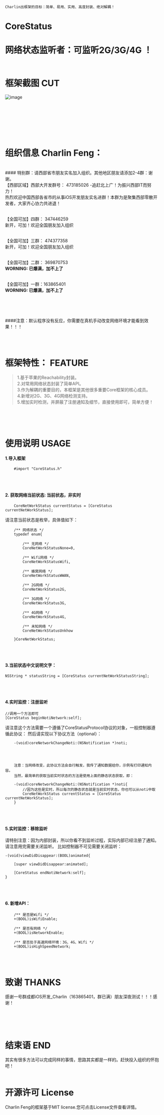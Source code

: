 
    Charlin出框架的目标：简单、易用、实用、高度封装、绝对解耦！

# CoreStatus
   网络状态监听者：可监听2G/3G/4G ！
<br />
<br /><br />
框架截图   CUT
===============
![image](./CoreStatus/show.gif)<br />

<br /><br /><br />

<br /><br />

组织信息 Charlin Feng：
===============
<br />
#### 特别群：请西部省市朋友实名加入组织。其他地区朋友请添加2-4群：谢谢。
<br />
【西部区域】西部大开发群号： 473185026  -追赶北上广！为振兴西部IT而努力！<br />
热烈欢迎中国西部各省市的从事iOS开发朋友实名进群！本群为是聚集西部零散开发者，大家齐心协力共进退！ <br /><br />

【全国可加】四群： 347446259<br />
新开，可加！欢迎全国朋友加入组织 <br /><br />

【全国可加】三群： 474377358<br />
新开，可加！欢迎全国朋友加入组织 <br /><br />

【全国可加】二群： 369870753<br />
**WORNING: 已爆满，加不上了**<br /><br />

【全国可加】一群：163865401<br />
**WORNING: 已爆满，加不上了**<br /><br />

<br /><br />


####注意：默认程序没有反应，你需要在真机手动改变网络环境才能看到效果！！！

<br /><br />

框架特性： FEATURE
===============
>1.基于苹果的Reachability封装。<br />
>2.对常用网络状态封装了简单API。<br />
>3.作为解耦的重要目的，本框架是其他很多重要Core框架的核心成员。<br />
>4.新增对2G、3G、4G网络检测支持。<br />
>5.增加实时检测，并屏蔽了注册通知及细节，直接使用即可，简单方便！<br />

<br /><br /><br />

使用说明 USAGE
===============
#### 1.导入框架

        #import "CoreStatus.h"

<br/><br/>
#### 2. 获取网络当前状态: 当前状态，非实时

        CoreNetWorkStatus currentStatus = [CoreStatus currentNetWorkStatus];
        
请注意当前状态是枚举，具体值如下：

        /** 网络状态 */
        typedef enum{
            
            /** 无网络 */
            CoreNetWorkStatusNone=0,
            
            /** Wifi网络 */
            CoreNetWorkStatusWifi,
            
            /** 蜂窝网络 */
            CoreNetWorkStatusWWAN,
            
            /** 2G网络 */
            CoreNetWorkStatus2G,
            
            /** 3G网络 */
            CoreNetWorkStatus3G,
            
            /** 4G网络 */
            CoreNetWorkStatus4G,
            
            /** 未知网络 */
            CoreNetWorkStatusUnkhow
        
        }CoreNetWorkStatus;

<br/><br/>
#### 3.当前状态中文说明文字：

    NSString * statusString = [CoreStatus currentNetWorkStatusString];


<br/><br/>
#### 4.实时监控：注册监听

    //调用一个方法即可
    [CoreStatus beginNotiNetwork:self];

请注意这个方法需要一个遵循了CoreStatusProtocol协议的对象，一般控制器遵循此协议：
然后请实现以下协议方法（optional）：

        -(void)coreNetworkChangeNoti:(NSNotification *)noti;
    



        注意：当网络改变，此协议方法会自行触发，我传了通知数据给你，示例有打印通知内容。
        当然，最简单的获取当前实时状态的方法是使用上面的静态状态获取，即：
        
        -(void)coreNetworkChangeNoti:(NSNotification *)noti{
            //因为这些是实时，所以每次的静态状态就是当前实时状态，你也可以从noti中取
            CoreNetWorkStatus currentStatus = [CoreStatus currentNetWorkStatus];
        }

<br/><br/>

#### 5.实时监控：移除监听
请特别注意：因为内部封装，所以你看不到监听过程，实际内部已经注册了通知。请注意用完需要关闭监听。
比如控制器不可见需要关闭监听：

    -(void)viewDidDisappear:(BOOL)animated{
        
        [super viewDidDisappear:animated];
        
        [CoreStatus endNotiNetwork:self];
    }

<br/><br/>
#### 6. 新增API：

        /** 是否是Wifi */
        +(BOOL)isWifiEnable;
        
        /** 是否有网络 */
        +(BOOL)isNetworkEnable;
        
        /** 是否处于高速网络环境：3G、4G、Wifi */
        +(BOOL)isHighSpeedNetwork;

<br/><br/>

致谢 THANKS
===============
感谢一号群成都iOS开发_Charlin（163865401，群已满）朋友深夜测试！！！感谢！

<br/><br/>
结束语 END
===============
其实有很多方法可以完成同样的事情，思路其实都是一样的。赶快投入组织的怀抱吧！
<br/><br/>

开源许可 License
===============
Charlin Feng的框架基于MIT license.您可点击License文件查看详情。
<br/><br/>
